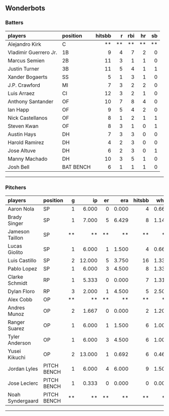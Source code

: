 ## Wonderbots

### Batters

 
|players               |position  | hitsbb|  r| rbi| hr| sb| 
|:---------------------|:---------|------:|--:|---:|--:|--:| 
|Alejandro Kirk        |C         |     **| **|  **| **| **| 
|Vladimir Guerrero Jr. |1B        |      9|  4|   7|  2|  0| 
|Marcus Semien         |2B        |     11|  3|   1|  1|  0| 
|Justin Turner         |3B        |     11|  5|   4|  1|  1| 
|Xander Bogaerts       |SS        |      5|  1|   3|  1|  0| 
|J.P. Crawford         |MI        |      7|  3|   2|  2|  0| 
|Luis Arraez           |CI        |     12|  3|   2|  1|  0| 
|Anthony Santander     |OF        |     10|  7|   8|  4|  0| 
|Ian Happ              |OF        |      9|  5|   4|  2|  0| 
|Nick Castellanos      |OF        |      8|  1|   2|  1|  1| 
|Steven Kwan           |OF        |      8|  3|   1|  0|  1| 
|Austin Hays           |DH        |      7|  3|   3|  0|  0| 
|Harold Ramirez        |DH        |      4|  2|   3|  0|  0| 
|Jose Altuve           |DH        |      6|  2|   3|  0|  1| 
|Manny Machado         |DH        |     10|  3|   5|  1|  0| 
|Josh Bell             |BAT BENCH |      6|  1|   1|  1|  0| 


* * *

### Pitchers

 
|players          |position    |  g|     ip| er|   era| hitsbb|  whip| so|  w| sv| 
|:----------------|:-----------|--:|------:|--:|-----:|------:|-----:|--:|--:|--:| 
|Aaron Nola       |SP          |  1|  6.000|  0| 0.000|      4| 0.667|  5|  0|  0| 
|Brady Singer     |SP          |  1|  7.000|  5| 6.429|      8| 1.143|  2|  0|  0| 
|Jameson Taillon  |SP          | **|     **| **|    **|     **|    **| **| **| **| 
|Lucas Giolito    |SP          |  1|  6.000|  1| 1.500|      4| 0.667| 10|  0|  0| 
|Luis Castillo    |SP          |  2| 12.000|  5| 3.750|     16| 1.333| 10|  1|  0| 
|Pablo Lopez      |SP          |  1|  6.000|  3| 4.500|      8| 1.333| 10|  0|  0| 
|Clarke Schmidt   |RP          |  1|  5.333|  0| 0.000|      7| 1.312|  3|  0|  0| 
|Dylan Floro      |RP          |  3|  2.000|  1| 4.500|      5| 2.500|  4|  0|  0| 
|Alex Cobb        |OP          | **|     **| **|    **|     **|    **| **| **| **| 
|Andres Munoz     |OP          |  2|  1.667|  0| 0.000|      2| 1.200|  3|  0|  0| 
|Ranger Suarez    |OP          |  1|  6.000|  1| 1.500|      6| 1.000|  7|  0|  0| 
|Tyler Anderson   |OP          |  1|  6.000|  3| 4.500|      6| 1.000|  9|  0|  0| 
|Yusei Kikuchi    |OP          |  2| 13.000|  1| 0.692|      6| 0.462| 14|  1|  0| 
|Jordan Lyles     |PITCH BENCH |  1|  6.000|  4| 6.000|      9| 1.500|  2|  1|  0| 
|Jose Leclerc     |PITCH BENCH |  1|  0.333|  0| 0.000|      0| 0.000|  0|  0|  0| 
|Noah Syndergaard |PITCH BENCH | **|     **| **|    **|     **|    **| **| **| **| 


* * *


